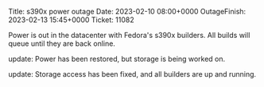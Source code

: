 Title: s390x power outage
Date: 2023-02-10 08:00+0000
OutageFinish: 2023-02-13 15:45+0000
Ticket: 11082

Power is out in the datacenter with Fedora's s390x builders. 
All builds will queue until they are back online.

update: Power has been restored, but storage is being worked on.

update: Storage access has been fixed, and all builders are up and running.

